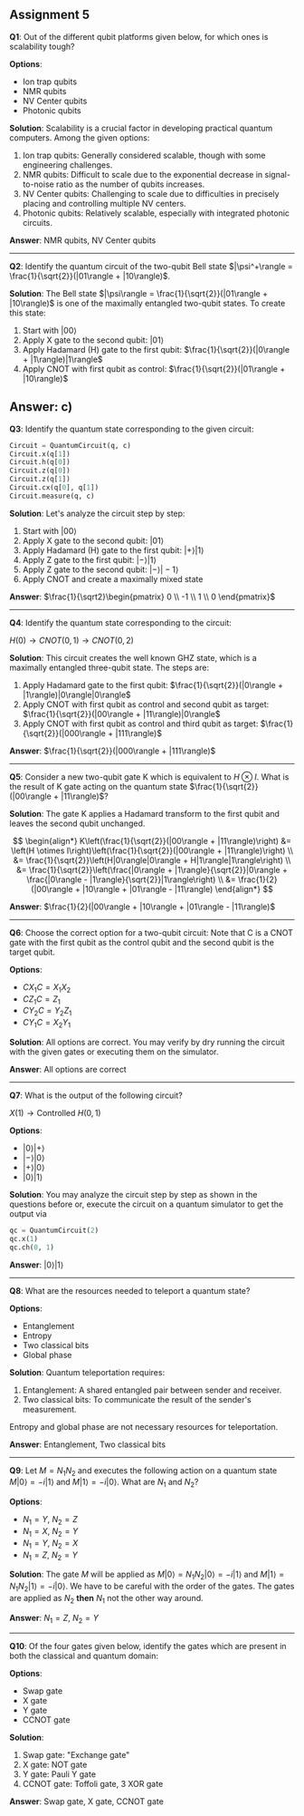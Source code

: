 ## Assignment 5

**Q1**: Out of the different qubit platforms given below, for which ones is scalability tough?

**Options**:
* Ion trap qubits
* NMR qubits
* NV Center qubits
* Photonic qubits

**Solution**: Scalability is a crucial factor in developing practical quantum computers. Among the given options:

1. Ion trap qubits: Generally considered scalable, though with some engineering challenges.
2. NMR qubits: Difficult to scale due to the exponential decrease in signal-to-noise ratio as the number of qubits increases.
3. NV Center qubits: Challenging to scale due to difficulties in precisely placing and controlling multiple NV centers.
4. Photonic qubits: Relatively scalable, especially with integrated photonic circuits.

**Answer**: NMR qubits, NV Center qubits

---

**Q2**: Identify the quantum circuit of the two-qubit Bell state $|\psi^+\rangle = \frac{1}{\sqrt{2}}(|01\rangle + |10\rangle)$.

**Solution**: The Bell state $|\psi\rangle = \frac{1}{\sqrt{2}}(|01\rangle + |10\rangle)$ is one of the maximally entangled two-qubit states. To create this state:

1. Start with $|00\rangle$
2. Apply X gate to the second qubit: $|01\rangle$
3. Apply Hadamard (H) gate to the first qubit: $\frac{1}{\sqrt{2}}(|0\rangle + |1\rangle)|1\rangle$
4. Apply CNOT with first qubit as control: $\frac{1}{\sqrt{2}}(|01\rangle + |10\rangle)$

**Answer**: c)
---

**Q3**: Identify the quantum state corresponding to the given circuit:
```py
Circuit = QuantumCircuit(q, c)
Circuit.x(q[1])
Circuit.h(q[0])
Circuit.z(q[0])
Circuit.z(q[1])
Circuit.cx(q[0], q[1])
Circuit.measure(q, c)
```

**Solution**: Let's analyze the circuit step by step:

1. Start with $|00\rangle$
2. Apply X gate to the second qubit: $|01\rangle$
3. Apply Hadamard (H) gate to the first qubit: $|+\rangle|1\rangle$
4. Apply Z gate to the first qubit: $|-\rangle|1\rangle$
5. Apply Z gate to the second qubit: $|-\rangle|-1\rangle$
6. Apply CNOT and create a maximally mixed state


**Answer**: $\frac{1}{\sqrt2}\begin{pmatrix} 0 \\ -1 \\ 1 \\ 0 \end{pmatrix}$

---

**Q4**: Identify the quantum state corresponding to the circuit:

$H(0) \rightarrow CNOT(0, 1) \rightarrow CNOT(0,  2)$

**Solution**: This circuit creates the well known GHZ state, which is a maximally entangled three-qubit state. The steps are:

1. Apply Hadamard gate to the first qubit: $\frac{1}{\sqrt{2}}(|0\rangle + |1\rangle)|0\rangle|0\rangle$
2. Apply CNOT with first qubit as control and second qubit as target: $\frac{1}{\sqrt{2}}(|00\rangle + |11\rangle)|0\rangle$
3. Apply CNOT with first qubit as control and third qubit as target: $\frac{1}{\sqrt{2}}(|000\rangle + |111\rangle)$

**Answer**: $\frac{1}{\sqrt{2}}(|000\rangle + |111\rangle)$

---

**Q5**: Consider a new two-qubit gate K which is equivalent to $H \otimes I$. What is the result of K gate acting on the quantum state $\frac{1}{\sqrt{2}}(|00\rangle + |11\rangle)$?

**Solution**: The gate K applies a Hadamard transform to the first qubit and leaves the second qubit unchanged.

$$
\begin{align*}
K\left(\frac{1}{\sqrt{2}}(|00\rangle + |11\rangle)\right) &= \left(H \otimes I\right)\left(\frac{1}{\sqrt{2}}(|00\rangle + |11\rangle)\right) \\
&= \frac{1}{\sqrt{2}}\left(H|0\rangle|0\rangle + H|1\rangle|1\rangle\right) \\
&= \frac{1}{\sqrt{2}}\left(\frac{|0\rangle + |1\rangle}{\sqrt{2}}|0\rangle + \frac{|0\rangle - |1\rangle}{\sqrt{2}}|1\rangle\right) \\
&= \frac{1}{2}(|00\rangle + |10\rangle + |01\rangle - |11\rangle)
\end{align*}
$$

**Answer**: $\frac{1}{2}(|00\rangle + |10\rangle + |01\rangle - |11\rangle)$

---

**Q6**: Choose the correct option for a two-qubit circuit:
Note that C is a CNOT gate with the first qubit as the control qubit and the second qubit is the target qubit.

**Options**:
* $CX_1C = X_1X_2$
* $CZ_1C = Z_1$
* $CY_2C = Y_2Z_1$
* $CY_1C = X_2Y_1$

**Solution**: All options are correct. You may verify by dry running the circuit with the given gates or executing them on the simulator.

**Answer**: All options are correct

---

**Q7**: What is the output of the following circuit?

$X(1) \rightarrow \text{Controlled }H(0, 1)$

**Options**:
* $|0\rangle|+\rangle$
* $|-\rangle|0\rangle$
* $|+\rangle|0\rangle$
* $|0\rangle|1\rangle$

**Solution**: You may analyze the circuit step by step as shown in the questions before or, execute the circuit on a quantum simulator to get the output via

```py
qc = QuantumCircuit(2)
qc.x(1)
qc.ch(0, 1)
```

**Answer**: $|0\rangle|1\rangle$

---

**Q8**: What are the resources needed to teleport a quantum state?

**Options**:
* Entanglement
* Entropy
* Two classical bits
* Global phase

**Solution**: Quantum teleportation requires:
1. Entanglement: A shared entangled pair between sender and receiver.
2. Two classical bits: To communicate the result of the sender's measurement.

Entropy and global phase are not necessary resources for teleportation.

**Answer**: Entanglement, Two classical bits

---

**Q9**: Let $M = N_1N_2$ and executes the following action on a quantum state $M|0\rangle = -i|1\rangle$ and $M|1\rangle = -i|0\rangle$. What are $N_1$ and $N_2$?

**Options**:
- $N_1 = Y$, $N_2 = Z$
- $N_1 = X$, $N_2 = Y$
- $N_1 = Y$, $N_2 = X$
- $N_1 = Z$, $N_2 = Y$

**Solution**: The gate $M$ will be applied as $M|0\rangle = N_1N_2|0\rangle = -i|1\rangle$ and $M|1\rangle = N_1N_2|1\rangle = -i|0\rangle$. We have to be careful with the order of the gates. The gates are applied as $N_2$ **then** $N_1$ not the other way around.

**Answer**: $N_1 = Z$, $N_2 = Y$

---

**Q10**: Of the four gates given below, identify the gates which are present in both the classical and quantum domain:

**Options**:
* Swap gate
* X gate
* Y gate
* CCNOT gate

**Solution**:
1. Swap gate: "Exchange gate"
2. X gate: NOT gate
3. Y gate: Pauli Y gate
4. CCNOT gate: Toffoli gate, 3 XOR gate

**Answer**: Swap gate, X gate, CCNOT gate